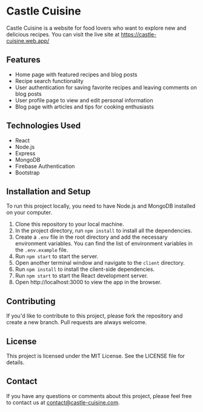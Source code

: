 # Castle Cuisine

Castle Cuisine is a website for food lovers who want to explore new and delicious recipes. You can visit the live site at https://castle-cuisine.web.app/

## Features

- Home page with featured recipes and blog posts
- Recipe search functionality
- User authentication for saving favorite recipes and leaving comments on blog posts
- User profile page to view and edit personal information
- Blog page with articles and tips for cooking enthusiasts

## Technologies Used

- React
- Node.js
- Express
- MongoDB
- Firebase Authentication
- Bootstrap

## Installation and Setup

To run this project locally, you need to have Node.js and MongoDB installed on your computer.

1. Clone this repository to your local machine.
2. In the project directory, run `npm install` to install all the dependencies.
3. Create a `.env` file in the root directory and add the necessary environment variables. You can find the list of environment variables in the `.env.example` file.
4. Run `npm start` to start the server.
5. Open another terminal window and navigate to the `client` directory.
6. Run `npm install` to install the client-side dependencies.
7. Run `npm start` to start the React development server.
8. Open http://localhost:3000 to view the app in the browser.

## Contributing

If you'd like to contribute to this project, please fork the repository and create a new branch. Pull requests are always welcome.

## License

This project is licensed under the MIT License. See the LICENSE file for details.

## Contact

If you have any questions or comments about this project, please feel free to contact us at contact@castle-cuisine.com.
